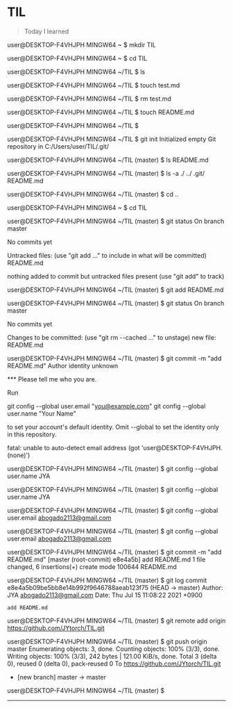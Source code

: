 # TIL

> Today I learned



user@DESKTOP-F4VHJPH MINGW64 ~
$ mkdir TIL

user@DESKTOP-F4VHJPH MINGW64 ~
$ cd TIL

user@DESKTOP-F4VHJPH MINGW64 ~/TIL
$ ls

user@DESKTOP-F4VHJPH MINGW64 ~/TIL
$ touch test.md

user@DESKTOP-F4VHJPH MINGW64 ~/TIL
$ rm test.md

user@DESKTOP-F4VHJPH MINGW64 ~/TIL
$ touch README.md

user@DESKTOP-F4VHJPH MINGW64 ~/TIL
$

user@DESKTOP-F4VHJPH MINGW64 ~/TIL
$ git init
Initialized empty Git repository in C:/Users/user/TIL/.git/

user@DESKTOP-F4VHJPH MINGW64 ~/TIL (master)
$ ls
README.md

user@DESKTOP-F4VHJPH MINGW64 ~/TIL (master)
$ ls -a
./  ../  .git/  README.md

user@DESKTOP-F4VHJPH MINGW64 ~/TIL (master)
$ cd ..

user@DESKTOP-F4VHJPH MINGW64 ~
$ cd TIL

user@DESKTOP-F4VHJPH MINGW64 ~/TIL (master)
$ git status
On branch master

No commits yet

Untracked files:
  (use "git add <file>..." to include in what will be committed)
        README.md

nothing added to commit but untracked files present (use "git add" to track)

user@DESKTOP-F4VHJPH MINGW64 ~/TIL (master)
$ git add README.md

user@DESKTOP-F4VHJPH MINGW64 ~/TIL (master)
$ git status
On branch master

No commits yet

Changes to be committed:
  (use "git rm --cached <file>..." to unstage)
        new file:   README.md

user@DESKTOP-F4VHJPH MINGW64 ~/TIL (master)
$ git commit -m "add README.md"
Author identity unknown

*** Please tell me who you are.

Run

  git config --global user.email "you@example.com"
  git config --global user.name "Your Name"

to set your account's default identity.
Omit --global to set the identity only in this repository.

fatal: unable to auto-detect email address (got 'user@DESKTOP-F4VHJPH.(none)')

user@DESKTOP-F4VHJPH MINGW64 ~/TIL (master)
$ git config --global user.name JYA

user@DESKTOP-F4VHJPH MINGW64 ~/TIL (master)
$ git config --global user.name
JYA

user@DESKTOP-F4VHJPH MINGW64 ~/TIL (master)
$ git config --global user.email abogado2113@gmail.com

user@DESKTOP-F4VHJPH MINGW64 ~/TIL (master)
$ git config --global user.email
abogado2113@gmail.com

user@DESKTOP-F4VHJPH MINGW64 ~/TIL (master)
$ git commit -m "add README.md"
[master (root-commit) e8e4a5b] add README.md
 1 file changed, 6 insertions(+)
 create mode 100644 README.md

user@DESKTOP-F4VHJPH MINGW64 ~/TIL (master)
$ git log
commit e8e4a5b09be5bb8e14b992f9646788aeab123f75 (HEAD -> master)
Author: JYA <abogado2113@gmail.com>
Date:   Thu Jul 15 11:08:22 2021 +0900

    add README.md

user@DESKTOP-F4VHJPH MINGW64 ~/TIL (master)
$ git remote add origin https://github.com/JYtorch/TIL.git

user@DESKTOP-F4VHJPH MINGW64 ~/TIL (master)
$ git push origin master
Enumerating objects: 3, done.
Counting objects: 100% (3/3), done.
Writing objects: 100% (3/3), 242 bytes | 121.00 KiB/s, done.
Total 3 (delta 0), reused 0 (delta 0), pack-reused 0
To https://github.com/JYtorch/TIL.git
 * [new branch]      master -> master

user@DESKTOP-F4VHJPH MINGW64 ~/TIL (master)
$





--------------------------------------------------



